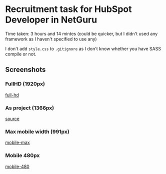 # Recruitment task for HubSpot Developer in NetGuru

Time taken: 3 hours and 14 mintes (could be quicker, but I didn't used any framework as I haven't specified to use any)

I don't add `style.css` to `.gitignore` as I don't know whether you have SASS compile or not.

## Screenshots

### FullHD (1920px)
[full-hd](https://raw.githubusercontent.com/KongoPL/netguru-hubspot/master/screenshots/page-1920.png)

### As project (1366px)
[source](https://raw.githubusercontent.com/KongoPL/netguru-hubspot/master/screenshots/page-1366.png)

### Max mobile width (991px)
[mobile-max](https://raw.githubusercontent.com/KongoPL/netguru-hubspot/master/screenshots/page-mobile-max.png)

### Mobile 480px
[mobile-480](https://raw.githubusercontent.com/KongoPL/netguru-hubspot/master/screenshots/page-mobile-480.png)
